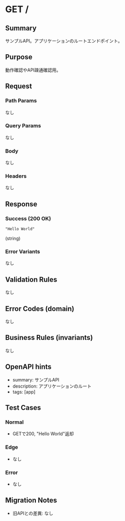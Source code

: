 # GET /

## Summary
サンプルAPI。アプリケーションのルートエンドポイント。

## Purpose
動作確認やAPI疎通確認用。

## Request

### Path Params
なし

### Query Params
なし

### Body
なし

### Headers
なし

## Response

### Success (200 OK)
```
"Hello World"
```
(string)

### Error Variants
なし

## Validation Rules
なし

## Error Codes (domain)
なし

## Business Rules (invariants)
なし

## OpenAPI hints
- summary: サンプルAPI
- description: アプリケーションのルート
- tags: [app]

## Test Cases

### Normal
- GETで200, "Hello World"返却

### Edge
- なし

### Error
- なし

## Migration Notes
- 旧APIとの差異: なし
